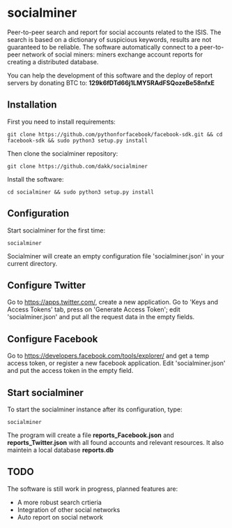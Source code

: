 socialminer
===

Peer-to-peer search and report for social accounts related to the ISIS. The search is based on a dictionary of suspicious keywords, results are not 
guaranteed to be reliable. The software automatically connect to a peer-to-peer network of social miners: miners exchange account reports for creating 
a distributed database.


You can help the development of this software and the deploy of report servers by donating BTC to: **129k6fDTd66j1LMY5RAdFSQozeBe58nfxE**

Installation
---

First you need to install requirements:

```git clone https://github.com/pythonforfacebook/facebook-sdk.git && cd facebook-sdk && sudo python3 setup.py install```


Then clone the socialminer repository:

```git clone https://github.com/dakk/socialminer```

Install the software:

```cd socialminer && sudo python3 setup.py install```


Configuration
---
Start socialminer for the first time:

``` socialminer ```

Socialminer will create an empty configuration file 'socialminer.json' in your current directory.


Configure Twitter
---
Go to https://apps.twitter.com/, create a new application.
Go to 'Keys and Access Tokens' tab, press on 'Generate Access Token'; edit 'socialminer.json' and put all the request data in the empty fields.


Configure Facebook
---
Go to https://developers.facebook.com/tools/explorer/ and get a temp access token, or register a new facebook application. Edit 'socialminer.json'
and put the access token in the empty field.


Start socialminer
---
To start the socialminer instance after its configuration, type:

``` socialminer ```

The program will create a file **reports_Facebook.json** and **reports_Twitter.json** with all found accounts and relevant resources. It also
maintein a local database **reports.db**




TODO
---
The software is still work in progress, planned features are:
- A more robust search crtieria
- Integration of other social networks
- Auto report on social network



